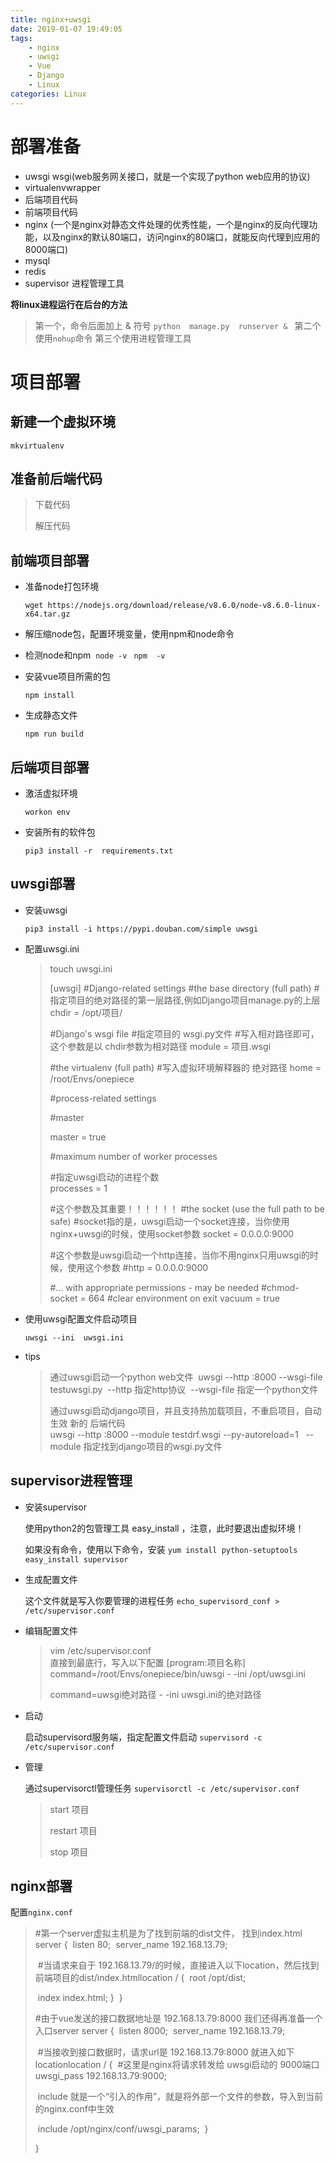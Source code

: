 ```yaml
---
title: nginx+uwsgi
date: 2019-01-07 19:49:05
tags:
	- nginx
	- uwsgi
	- Vue
	- Django
	- Linux
categories: Linux
---
```


# 部署准备

- uwsgi    wsgi(web服务网关接口，就是一个实现了python web应用的协议)
- virtualenvwrapper
- 后端项目代码
- 前端项目代码
- nginx (一个是nginx对静态文件处理的优秀性能，一个是nginx的反向代理功能，以及nginx的默认80端口，访问nginx的80端口，就能反向代理到应用的8000端口)
- mysql 
- redis   
- supervisor 进程管理工具 

<!--more-->

**将linux进程运行在后台的方法**

> 第一个，命令后面加上 &  符号
> `python  manage.py  runserver & `
> 第二个 使用`nohup`命令
> 第三个使用进程管理工具

# 项目部署

## 新建一个虚拟环境

`mkvirtualenv`

## 准备前后端代码

> 下载代码
>
> 解压代码

## 前端项目部署

- 准备node打包环境

    `wget https://nodejs.org/download/release/v8.6.0/node-v8.6.0-linux-x64.tar.gz`

- 解压缩node包，配置环境变量，使用npm和node命令
- 检测node和npm
    ​	`node -v `
    ​	`npm  -v `

- 安装vue项目所需的包

    `npm install  `

- 生成静态文件

    `npm run build  `

## 后端项目部署

- 激活虚拟环境

    `workon env `

- 安装所有的软件包

    `pip3 install -r  requirements.txt `

## uwsgi部署

- 安装uwsgi 

    `pip3 install -i https://pypi.douban.com/simple uwsgi`

- 配置uwsgi.ini

    > touch uwsgi.ini 
    > ​					
    >
    > [uwsgi]
    > #Django-related settings
    > #the base directory (full path)
    > #指定项目的绝对路径的第一层路径,例如Django项目manage.py的上层
    > chdir           = /opt/项目/
    >
    > #Django's wsgi file
    > #指定项目的 wsgi.py文件
    > #写入相对路径即可，这个参数是以  chdir参数为相对路径
    > module          = 项目.wsgi
    >
    > #the virtualenv (full path)
    > #写入虚拟环境解释器的 绝对路径
    > home            = /root/Envs/onepiece
    >
    > #process-related settings
    >
    > #master
    >
    > master          = true
    >
    > #maximum number of worker processes
    >
    > #指定uwsgi启动的进程个数				
    > processes       = 1
    >
    >
    > #这个参数及其重要！！！！！！
    > #the socket (use the full path to be safe)
    > #socket指的是，uwsgi启动一个socket连接，当你使用nginx+uwsgi的时候，使用socket参数
    > socket          = 0.0.0.0:9000
    >
    >
    > #这个参数是uwsgi启动一个http连接，当你不用nginx只用uwsgi的时候，使用这个参数
    > #http  =  0.0.0.0:9000
    >
    > #... with appropriate permissions - may be needed
    > #chmod-socket    = 664
    > #clear environment on exit
    > vacuum          = true

- 使用uwsgi配置文件启动项目

    `uwsgi --ini  uwsgi.ini `

- tips

    > 通过uwsgi启动一个python web文件
    > ​	uwsgi --http :8000 --wsgi-file   testuwsgi.py
    > ​					--http 指定http协议 
    > ​					--wsgi-file  指定一个python文件
    > ​			
    >
    > 通过uwsgi启动django项目，并且支持热加载项目，不重启项目，自动生效 新的 后端代码
    > ​		
    > ​	uwsgi --http  :8000 --module testdrf.wsgi    --py-autoreload=1
    > ​	
    > ​				      --module 指定找到django项目的wsgi.py文件

## supervisor进程管理

- 安装supervisor

    使用python2的包管理工具 easy_install ，注意，此时要退出虚拟环境！

    如果没有命令，使用以下命令，安装
    `yum install python-setuptools
    easy_install supervisor`

- 生成配置文件

    这个文件就是写入你要管理的进程任务
    `echo_supervisord_conf > /etc/supervisor.conf`

- 编辑配置文件

    > vim /etc/supervisor.conf  
    > 直接到最底行，写入以下配置
    > [program:项目名称]
    > command=/root/Envs/onepiece/bin/uwsgi  - -ini  /opt/uwsgi.ini
    >
    > command=uwsgi绝对路径 - -ini uwsgi.ini的绝对路径

- 启动

    启动supervisord服务端，指定配置文件启动
    `supervisord -c  /etc/supervisor.conf`

- 管理

    通过supervisorctl管理任务
    `supervisorctl -c /etc/supervisor.conf `

    >  start 项目
    >
    >  restart 项目
    >
    >  stop 项目

## nginx部署

配置`nginx.conf`

> #第一个server虚拟主机是为了找到前端的dist文件， 找到index.html
> server {
> ​        listen       80;
> ​        server_name  192.168.13.79;	
>
> ​	#当请求来自于 192.168.13.79/的时候，直接进入以下location，然后找到前端项目的dist/index.html 
> ​        location / {
> ​       		 root   /opt/dist;
>
> ​       		 index  index.html;
>    	 }
> ​	
> }
>
> #由于vue发送的接口数据地址是 192.168.13.79:8000  我们还得再准备一个入口server
> server {
> ​	listen 8000;
> ​	server_name  192.168.13.79;
>
> ​	#当接收到接口数据时，请求url是 192.168.13.79:8000 就进入如下location
> ​	location /  {
> ​		#这里是nginx将请求转发给  uwsgi启动的 9000端口
> ​		uwsgi_pass  192.168.13.79:9000;
>
> ​	include  就是一个“引入的作用”，就是将外部一个文件的参数，导入到当前的nginx.conf中生效
>
> ​		include /opt/nginx/conf/uwsgi_params;
> ​	}
>
> }